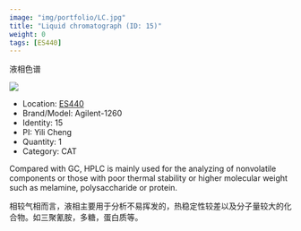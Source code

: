 ```yaml
---
image: "img/portfolio/LC.jpg"
title: "Liquid chromatograph (ID: 15)"
weight: 0
tags: [ES440]
---
```


液相色谱

<!--more-->

![](../../img/portfolio/LC.jpg)

- Location: [ES440](../../tags/ES440)
- Brand/Model: Agilent-1260
- Identity: 15
- PI: Yili Cheng
- Quantity: 1
- Category: CAT

Compared with GC, HPLC is mainly used for the analyzing of nonvolatile components or those with poor thermal stability or higher molecular weight such as melamine, polysaccharide or protein.

相较气相而言，液相主要用于分析不易挥发的，热稳定性较差以及分子量较大的化合物。如三聚氰胺，多糖，蛋白质等。


